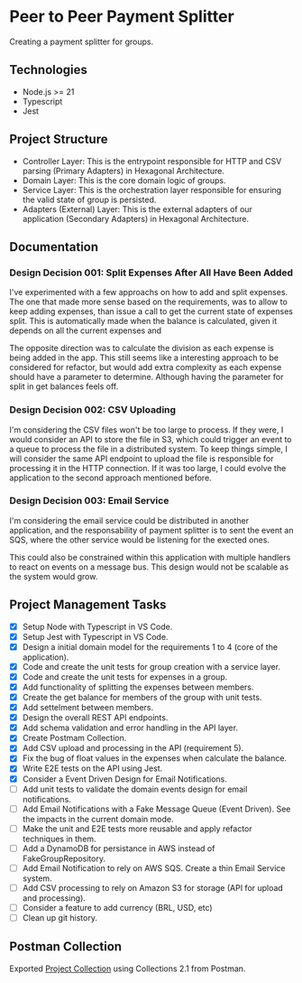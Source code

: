 # Peer to Peer Payment Splitter
Creating a payment splitter for groups.

## Technologies
- Node.js >= 21
- Typescript
- Jest

## Project Structure
- Controller Layer: This is the entrypoint responsible for HTTP and CSV parsing (Primary Adapters) in Hexagonal Architecture.
- Domain Layer: This is the core domain logic of groups.
- Service Layer: This is the orchestration layer responsible for ensuring the valid state of group is persisted.
- Adapters (External) Layer: This is the external adapters of our application (Secondary Adapters) in Hexagonal Architecture.

## Documentation

### Design Decision 001: Split Expenses After All Have Been Added
I've experimented with a few approachs on how to add and split expenses. The one that made more sense based on the requirements, was to allow to keep adding expenses, than issue a call to get the current state of expenses split. This is automatically made when the balance is calculated, given it depends on all the current expenses and 

The opposite direction was to calculate the division as each expense is being added in the app. This still seems like a interesting approach to be considered for refactor, but would add extra complexity as each expense should have a parameter to determine. Although having the parameter for split in get balances feels off.

### Design Decision 002: CSV Uploading
I'm considering the CSV files won't be too large to process. If they were, I would consider an API to store the file in S3, which could trigger an event to a queue to process the file in a distributed system. To keep things simple, I will consider the same API endpoint to upload the file is responsible for processing it in the HTTP connection. If it was too large, I could evolve the application to the second approach mentioned before.

### Design Decision 003: Email Service
I'm considering the email service could be distributed in another application, and the responsability of payment splitter is to sent the event an SQS, where the other service would be listening for the exected ones.

This could also be constrained within this application with multiple handlers to react on events on a message bus. This design would not be scalable as the system would grow.

## Project Management Tasks
- [x] Setup Node with Typescript in VS Code.
- [x] Setup Jest with Typescript in VS Code.
- [x] Design a initial domain model for the requirements 1 to 4 (core of the application).
- [x] Code and create the unit tests for group creation with a service layer.
- [x] Code and create the unit tests for expenses in a group.
- [x] Add functionality of splitting the expenses between members.
- [x] Create the get balance for members of the group with unit tests.
- [x] Add settelment between members.
- [x] Design the overall REST API endpoints.
- [x] Add schema validation and error handling in the API layer.
- [x] Create Postmam Collection.
- [x] Add CSV upload and processing in the API (requirement 5).
- [x] Fix the bug of float values in the expenses when calculate the balance.
- [x] Write E2E tests on the API using Jest.
- [x] Consider a Event Driven Design for Email Notifications.
- [ ] Add unit tests to validate the domain events design for email notifications.
- [ ] Add Email Notifications with a Fake Message Queue (Event Driven). See the impacts in the current domain mode.
- [ ] Make the unit and E2E tests more reusable and apply refactor techniques in them.
- [ ] Add a DynamoDB for persistance in AWS instead of FakeGroupRepository.
- [ ] Add Email Notification to rely on AWS SQS. Create a thin Email Service system.
- [ ] Add CSV processing to rely on Amazon S3 for storage (API for upload and processing).
- [ ] Consider a feature to add currency (BRL, USD, etc)
- [ ] Clean up git history.

## Postman Collection
Exported [Project Collection](./docs/payment-splitter.postman_collection.json) using Collections 2.1 from Postman.